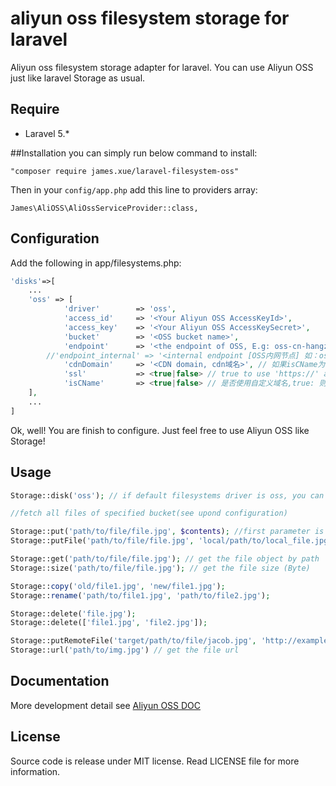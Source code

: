 # aliyun oss filesystem storage for laravel
Aliyun oss filesystem storage adapter for laravel. You can use Aliyun OSS just like laravel Storage as usual.    

## Require
- Laravel 5.*

##Installation
you can simply run below command to install:

    "composer require james.xue/laravel-filesystem-oss"
    
Then in your `config/app.php` add this line to providers array:

```
James\AliOSS\AliOssServiceProvider::class,
```
## Configuration
Add the following in app/filesystems.php:
```php
'disks'=>[
    ...
    'oss' => [
            'driver'        => 'oss',
            'access_id'     => '<Your Aliyun OSS AccessKeyId>',
            'access_key'    => '<Your Aliyun OSS AccessKeySecret>',
            'bucket'        => '<OSS bucket name>',
            'endpoint'      => '<the endpoint of OSS, E.g: oss-cn-hangzhou.aliyuncs.com | custom domain, E.g:img.abc.com>', // OSS 外网节点或自定义外部域名
        //'endpoint_internal' => '<internal endpoint [OSS内网节点] 如：oss-cn-shenzhen-internal.aliyuncs.com>', // 如果为空，则默认使用 endpoint 配置
            'cdnDomain'     => '<CDN domain, cdn域名>', // 如果isCName为true, getUrl会判断cdnDomain是否设定来决定返回的url，如果cdnDomain未设置，则使用endpoint来生成url，否则使用cdn
            'ssl'           => <true|false> // true to use 'https://' and false to use 'http://'. default is false,
            'isCName'       => <true|false> // 是否使用自定义域名,true: 则Storage.url()会使用自定义的cdn或域名生成文件url， false: 则使用外部节点生成url
    ],
    ...
]
```

Ok, well! You are finish to configure. Just feel free to use Aliyun OSS like Storage!

## Usage
```php
Storage::disk('oss'); // if default filesystems driver is oss, you can skip this step

//fetch all files of specified bucket(see upond configuration)

Storage::put('path/to/file/file.jpg', $contents); //first parameter is the target file path, second paramter is file content
Storage::putFile('path/to/file/file.jpg', 'local/path/to/local_file.jpg'); // upload file from local path

Storage::get('path/to/file/file.jpg'); // get the file object by path
Storage::size('path/to/file/file.jpg'); // get the file size (Byte)

Storage::copy('old/file1.jpg', 'new/file1.jpg');
Storage::rename('path/to/file1.jpg', 'path/to/file2.jpg');

Storage::delete('file.jpg');
Storage::delete(['file1.jpg', 'file2.jpg']);

Storage::putRemoteFile('target/path/to/file/jacob.jpg', 'http://example.com/jacob.jpg'); //upload remote file to storage by remote url
Storage::url('path/to/img.jpg') // get the file url
```

## Documentation
More development detail see [Aliyun OSS DOC](https://help.aliyun.com/document_detail/32099.html?spm=5176.doc31981.6.335.eqQ9dM)
## License
Source code is release under MIT license. Read LICENSE file for more information.
